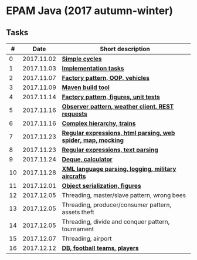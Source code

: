 # EPAM Java (2017 autumn-winter)

## Tasks

|  # | Date | Short description |
|----|---|---|
|  0 | 2017.11.02 | [**Simple cycles**](task0_02_11_2017/SimpleCycles) |
|  1 | 2017.11.03 | [**Implementation tasks**](task1_03_11_2017/Implementation) |
|  2 | 2017.11.07 | [**Factory pattern, OOP, vehicles**](task2_07_11_2017/Vehicles) |
|  3 | 2017.11.09 | [**Maven build tool**](task3_09_11_2017/Maven) |
|  4 | 2017.11.14 | [**Factory pattern, figures, unit tests**](task4_14_11_2017/Figures) |
|  5 | 2017.11.16 | [**Observer pattern, weather client, REST requests**](task5_16_11_2017/WeatherClient) |
|  6 | 2017.11.16 | [**Complex hierarchy, trains**](task6_16_11_2017/Transport) |
|  7 | 2017.11.23 | [**Regular expressions, html parsing, web spider, map, mocking**](task7_23_11_2017/WebParser) |
|  8 | 2017.11.23 | [**Regular expressions, text parsing**](task8_23_11_2017/BookParser) |
|  9 | 2017.11.24 | [**Deque, calculator**](task9_24_11_2017/Calculator) |
| 10 | 2017.11.28 | [**XML language parsing, logging, military aircrafts**](task10_28_11_2017/MilitaryAirplanes) |
| 11 | 2017.12.01 | [**Object serialization, figures**](task11_01_12_2017/TriangleSerialization) |
| 12 | 2017.12.05 | Threading, master/slave pattern, wrong bees |
| 13 | 2017.12.05 | Threading, producer/consumer pattern, assets theft |
| 14 | 2017.12.05 | Threading, divide and conquer pattern, tournament |
| 15 | 2017.12.07 | Threading, airport |
| 16 | 2017.12.12 | [**DB, football teams, players**](task16_12_12_2017/DataBase) |
